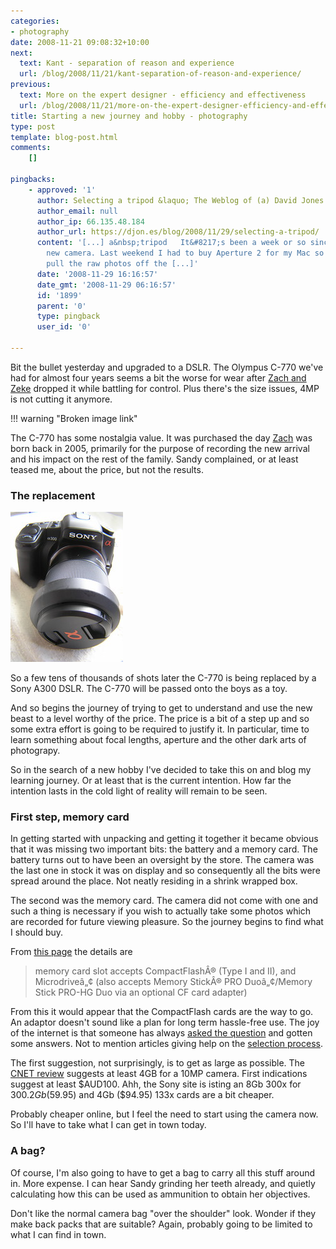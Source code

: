 ```yaml
---
categories:
- photography
date: 2008-11-21 09:08:32+10:00
next:
  text: Kant - separation of reason and experience
  url: /blog/2008/11/21/kant-separation-of-reason-and-experience/
previous:
  text: More on the expert designer - efficiency and effectiveness
  url: /blog/2008/11/21/more-on-the-expert-designer-efficiency-and-effectiveness/
title: Starting a new journey and hobby - photography
type: post
template: blog-post.html
comments:
    []
    
pingbacks:
    - approved: '1'
      author: Selecting a tripod &laquo; The Weblog of (a) David Jones
      author_email: null
      author_ip: 66.135.48.184
      author_url: https://djon.es/blog/2008/11/29/selecting-a-tripod/
      content: '[...] a&nbsp;tripod   It&#8217;s been a week or so since I purchased the
        new camera. Last weekend I had to buy Aperture 2 for my Mac so I could easily
        pull the raw photos off the [...]'
      date: '2008-11-29 16:16:57'
      date_gmt: '2008-11-29 06:16:57'
      id: '1899'
      parent: '0'
      type: pingback
      user_id: '0'
    
---
```

Bit the bullet yesterday and upgraded to a DSLR. The Olympus C-770 we've had for almost four years seems a bit the worse for wear after [Zach and Zeke](http://www.flickr.com/photos/david_jones/3030788393/) dropped it while battling for control. Plus there's the size issues, 4MP is not cutting it anymore.

!!! warning "Broken image link"

The C-770 has some nostalgia value. It was purchased the day [Zach](http://www.flickr.com/photos/david_jones/sets/739762/) was born back in 2005, primarily for the purpose of recording the new arrival and his impact on the rest of the family. Sandy complained, or at least teased me, about the price, but not the results.

### The replacement

[![The new camera](images/3046144733_5086f1558a_m.jpg)](http://www.flickr.com/photos/david_jones/3046144733/ "The new camera by David T Jones, on Flickr")


So a few tens of thousands of shots later the C-770 is being replaced by a Sony A300 DSLR. The C-770 will be passed onto the boys as a toy.

And so begins the journey of trying to get to understand and use the new beast to a level worthy of the price. The price is a bit of a step up and so some extra effort is going to be required to justify it. In particular, time to learn something about focal lengths, aperture and the other dark arts of photograpy.

So in the search of a new hobby I've decided to take this on and blog my learning journey. Or at least that is the current intention. How far the intention lasts in the cold light of reality will remain to be seen.

### First step, memory card

In getting started with unpacking and getting it together it became obvious that it was missing two important bits: the battery and a memory card. The battery turns out to have been an oversight by the store. The camera was the last one in stock it was on display and so consequently all the bits were spread around the place. Not neatly residing in a shrink wrapped box.

The second was the memory card. The camera did not come with one and such a thing is necessary if you wish to actually take some photos which are recorded for future viewing pleasure. So the journey begins to find what I should buy.

From [this page](http://www.crutchfield.com/S-Vsl28CvVdf5/p_158A300K/Sony-DSLR-A300-Kit.html) the details are

> memory card slot accepts CompactFlashÂ® (Type I and II), and Microdriveâ„¢ (also accepts Memory StickÂ® PRO Duoâ„¢/Memory Stick PRO-HG Duo via an optional CF card adapter)

From this it would appear that the CompactFlash cards are the way to go. An adaptor doesn't sound like a plan for long term hassle-free use. The joy of the internet is that someone has always [asked the question](http://www.cameralabs.com/forum/viewtopic.php?t=8048&sid=a9f0c7d53c89c12eb28167030cd88fee) and gotten some answers. Not to mention articles giving help on the [selection process](http://reviews.cnet.com/4520-6451_7-6296352-1.html).

The first suggestion, not surprisingly, is to get as large as possible. The [CNET review](http://reviews.cnet.com/4520-6451_7-6296352-1.html) suggests at least 4GB for a 10MP camera. First indications suggest at least $AUD100. Ahh, the Sony site is isting an 8Gb 300x for $300. 2Gb ($59.95) and 4Gb ($94.95) 133x cards are a bit cheaper.

Probably cheaper online, but I feel the need to start using the camera now. So I'll have to take what I can get in town today.

### A bag?

Of course, I'm also going to have to get a bag to carry all this stuff around in. More expense. I can hear Sandy grinding her teeth already, and quietly calculating how this can be used as ammunition to obtain her objectives.

Don't like the normal camera bag "over the shoulder" look. Wonder if they make back packs that are suitable? Again, probably going to be limited to what I can find in town.